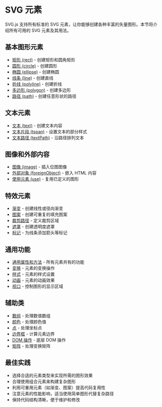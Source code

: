 # SVG 元素

SVG.js 支持所有标准的 SVG 元素，让你能够创建各种丰富的矢量图形。本节将介绍所有可用的 SVG 元素及其用法。

## 基本图形元素

- [矩形 (rect)](/elements/rect) - 创建矩形和圆角矩形
- [圆形 (circle)](/elements/circle) - 创建圆形
- [椭圆 (ellipse)](/elements/ellipse) - 创建椭圆
- [线条 (line)](/elements/line) - 创建直线
- [折线 (polyline)](/elements/polyline) - 创建折线
- [多边形 (polygon)](/elements/polygon) - 创建多边形
- [路径 (path)](/elements/path) - 创建任意形状的路径

## 文本元素

- [文本 (text)](/elements/text) - 创建文本内容
- [文本片段 (tspan)](/elements/tspane) - 设置文本的部分样式
- [文本路径 (textPath)](/elements/textpath) - 沿路径排列文本

## 图像和外部内容

- [图像 (image)](/elements/image) - 插入位图图像
- [外部对象 (foreignObject)](/elements/foreignobject) - 嵌入 HTML 内容
- [使用元素 (use)](/elements/use) - 复用已定义的图形

## 特效元素

- [渐变](/elements/gradient) - 创建线性或径向渐变
- [图案](/elements/pattern) - 创建可重复的填充图案
- [裁剪路径](/elements/clippath) - 定义裁剪区域
- [遮罩](/elements/mask) - 创建透明度遮罩
- [标记](/elements/marker) - 为线条添加箭头等标记

## 通用功能

- [通用属性和方法](/elements/general) - 所有元素共有的功能
- [变换](/elements/transform) - 元素的变换操作
- [样式](/elements/style) - 元素的样式设置
- [动画](/elements/animation) - 元素的动画效果
- [视口](/elements/viewbox) - 控制图形的显示区域

## 辅助类

- [数组](/elements/array) - 处理数值数组
- [颜色](/elements/color) - 处理颜色值
- [点](/elements/point) - 处理坐标点
- [边界框](/elements/bbox) - 计算元素边界
- [DOM 操作](/elements/dom) - 底层 DOM 操作
- [矩阵](/elements/matrix) - 处理变换矩阵

## 最佳实践

- 选择合适的元素类型来实现所需的图形效果
- 合理使用组合元素来构建复杂图形
- 利用可重用元素（如渐变、图案）提高代码复用性
- 注意元素的性能影响，适当使用简单图形代替复杂路径
- 保持代码结构清晰，便于维护和修改
